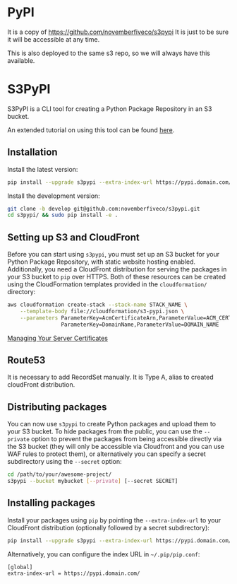 PyPI
====
It is a copy of https://github.com/novemberfiveco/s3pypi
It is just to be sure it will be accessible at any time.

This is also deployed to the same s3 repo, so we will always have this available.


S3PyPI
======

S3PyPI is a CLI tool for creating a Python Package Repository in an S3 bucket.

An extended tutorial on using this tool can be found [here](https://novemberfive.co/blog/opensource-pypi-package-repository-tutorial/).


Installation
------------

Install the latest version:

```bash
pip install --upgrade s3pypi --extra-index-url https://pypi.domain.com/
```

Install the development version:

```bash
git clone -b develop git@github.com:novemberfiveco/s3pypi.git
cd s3pypi/ && sudo pip install -e .
```


Setting up S3 and CloudFront
----------------------------

Before you can start using ``s3pypi``, you must set up an S3 bucket for your Python Package Repository, with static website hosting enabled. Additionally, you need a CloudFront distribution for serving the packages in your S3 bucket to ``pip`` over HTTPS. Both of these resources can be created using the CloudFormation templates provided in the ``cloudformation/`` directory:

```bash
aws cloudformation create-stack --stack-name STACK_NAME \
    --template-body file://cloudformation/s3-pypi.json \
    --parameters ParameterKey=AcmCertificateArn,ParameterValue=ACM_CERT_ARN \
                 ParameterKey=DomainName,ParameterValue=DOMAIN_NAME
```

[Managing Your Server Certificates](http://docs.aws.amazon.com/IAM/latest/UserGuide/id_credentials_server-certs_manage.html)

Route53
-------
It is necessary to add RecordSet manually. It is Type A, alias to created cloudFront distribution.


Distributing packages
---------------------

You can now use ``s3pypi`` to create Python packages and upload them to your S3 bucket. To hide packages from the public, you can use the ``--private`` option to prevent the packages from being accessible directly via the S3 bucket (they will only be accessible via Cloudfront and you can use WAF rules to protect them), or alternatively you can specify a secret subdirectory using the ``--secret`` option:

```bash
cd /path/to/your/awesome-project/
s3pypi --bucket mybucket [--private] [--secret SECRET]
```


Installing packages
-------------------

Install your packages using ``pip`` by pointing the ``--extra-index-url`` to your CloudFront distribution (optionally followed by a secret subdirectory):

```bash
pip install --upgrade s3pypi --extra-index-url https://pypi.domain.com/
```

Alternatively, you can configure the index URL in ``~/.pip/pip.conf``:

```
[global]
extra-index-url = https://pypi.domain.com/
```
